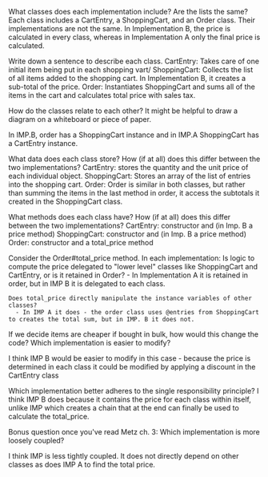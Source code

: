 What classes does each implementation include? Are the lists the same?
  Each class includes a CartEntry, a ShoppingCart, and an Order class. Their implementations are not the same. In Implementation B, the price is calculated in every class, whereas in Implementation A only the final price is calculated. 

Write down a sentence to describe each class.
  CartEntry: Takes care of one initial item being put in each shopping vart/ 
  ShoppingCart: Collects the list of all items added to the shopping cart. In Implementation B, it creates a sub-total of the price.
  Order: Instantiates ShoppingCart and sums all of the items in the cart and calculates total price with sales tax.


How do the classes relate to each other? It might be helpful to draw a diagram on a whiteboard or piece of paper.

In IMP.B, order has a ShoppingCart instance and in IMP.A ShoppingCart has a CartEntry instance.



What data does each class store? How (if at all) does this differ between the two implementations?
  CartEntry: stores the quantity and the unit price of each individual object. 
  ShoppingCart: Stores an array of the list of entries into the shopping cart. 
  Order: Order is similar in both classes, but rather than summing the items in the last method in order, it access the subtotals it created in the ShoppingCart class.

What methods does each class have? How (if at all) does this differ between the two implementations?
  CartEntry: constructor and (in Imp. B a price method)
  ShoppingCart: constructor and (in Imp. B a price method)
  Order: constructor and a total_price method

Consider the Order#total_price method. In each implementation:
    Is logic to compute the price delegated to "lower level" classes like ShoppingCart and CartEntry, or is it retained in Order?
      - In Implementation A it is retained in order, but in IMP B it is delegated to each class. 
    
    Does total_price directly manipulate the instance variables of other classes?
      - In IMP A it does - the order class uses @entries from ShoppingCart to creates the total sum, but in IMP. B it does not.

If we decide items are cheaper if bought in bulk, how would this change the code? Which implementation is easier to modify?

I think IMP B would be easier to modify in this case - because the price is determined in each class it could be modified by applying a discount in the CartEntry class

Which implementation better adheres to the single responsibility principle? 
I think IMP B does because it contains the price for each class within itself, unlike IMP which creates a chain that at the end can finally be used to calculate the total_price.

Bonus question once you've read Metz ch. 3: Which implementation is more loosely coupled?

I think IMP is less tightly coupled. It does not directly depend on other classes as does IMP A to find the total price.